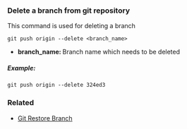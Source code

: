 ### Delete a branch from git repository

This command is used for deleting a branch

`git push origin --delete <branch_name>`

- <b>branch_name: </b>Branch name which needs to be deleted

##### Example:

`git push origin --delete 324ed3`

### Related

- [Git Restore Branch](git-restore-branch.md)
